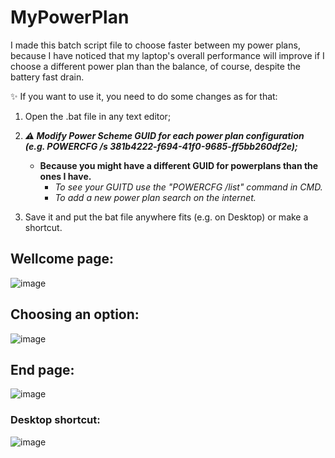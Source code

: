 # MyPowerPlan
I made this batch script file to choose faster between my power plans, because I have noticed that my laptop's overall performance will improve if I choose a different power plan than the balance, of course, despite the battery fast drain.

✨ If you want to use it, you need to do some changes as for that:
1. Open the .bat file in any text editor;
2. ***⚠️ Modify Power Scheme GUID for each power plan configuration (e.g. POWERCFG /s 381b4222-f694-41f0-9685-ff5bb260df2e);***
	- **Because you might have a different GUID for powerplans than the ones I have.**
		- *To see your GUITD use the "POWERCFG /list" command in CMD.*
		- *To add a new power plan search on the internet.*
	
3. Save it and put the bat file anywhere fits (e.g. on Desktop) or make a shortcut.

## Wellcome page: 
![image](https://user-images.githubusercontent.com/126944313/232245735-8c133a96-32b4-464e-b3d9-e87eb2e87c0b.png)

## Choosing an option:
![image](https://user-images.githubusercontent.com/126944313/232245789-6ea9dcea-f0a9-4240-b9a0-7ae6bb50c0f9.png)

## End page:
![image](https://user-images.githubusercontent.com/126944313/232245827-9655556f-f9ae-4610-9a8d-ed6ff0ae28ac.png)

### Desktop shortcut:
![image](https://user-images.githubusercontent.com/126944313/232245855-7077d8c9-4a24-4cfa-9913-2b37e67f1a0b.png)
